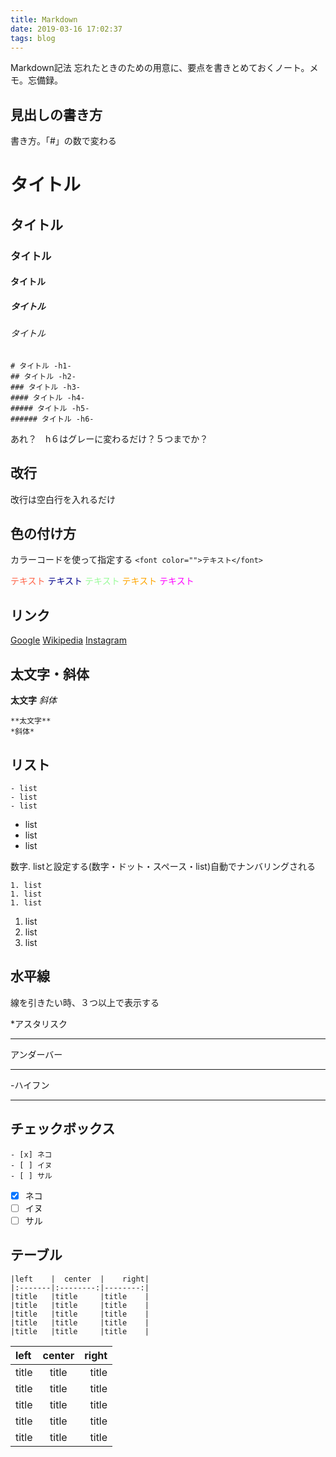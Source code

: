 ```yaml
---
title: Markdown
date: 2019-03-16 17:02:37
tags: blog
---
```

Markdown記法 忘れたときのための用意に、要点を書きとめておくノート。メモ。忘備録。

## 見出しの書き方

書き方。「#」の数で変わる

# タイトル
## タイトル
### タイトル
#### タイトル
##### タイトル  
###### タイトル

```
# タイトル -h1-
## タイトル -h2-
### タイトル -h3-
#### タイトル -h4-
##### タイトル -h5-
###### タイトル -h6-
```
あれ？　h６はグレーに変わるだけ？５つまでか？

<!--- more --->

## 改行

改行は空白行を入れるだけ

## 色の付け方
カラーコードを使って指定する
`<font color="">テキスト</font>`

<!-- カラーコードで指定する方法 -->
<font color="ff6347">テキスト</font>
<font color="00008b">テキスト</font>
<font color="98fb98">テキスト</font>
<font color="ffa500">テキスト</font>
<font color="ff00ff">テキスト</font>

## リンク

[Google](http://google.com)
[Wikipedia](https://ja.wikipedia.org/)
[Instagram](https://www.instagram.com)


## 太文字・斜体

**太文字**
*斜体*

```
**太文字**
*斜体*
```

## リスト

```
- list
- list
- list
```

- list
- list
- list

数字. listと設定する(数字・ドット・スペース・list)自動でナンバリングされる

```
1. list
1. list
1. list
```
1. list
1. list
1. list



## 水平線
線を引きたい時、３つ以上で表示する

*アスタリスク
***

アンダーバー
___

-ハイフン

---

## チェックボックス
```
- [x] ネコ
- [ ] イヌ
- [ ] サル
```

- [x] ネコ
- [ ] イヌ
- [ ] サル

## テーブル
```
|left    |  center  |    right|
|:-------|:--------:|--------:|
|title   |title     |title    |
|title   |title     |title    |
|title   |title     |title    |
|title   |title     |title    |
|title   |title     |title    |
```

|left    |  center  |    right|
|:-------|:--------:|--------:|
|title   |title     |title    |
|title   |title     |title    |
|title   |title     |title    |
|title   |title     |title    |
|title   |title     |title    |


